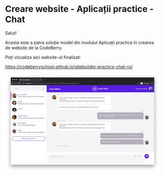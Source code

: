 # Creare website - Aplicații practice - Chat

Salut!

Acesta este a patra soluție model din modulul Aplicații practice în crearea de website de la CodeBerry.

Poți vizualiza aici website-ul finalizat:

https://codeberryschool.github.io/sitebuilder-practice-chat-ro/

![Chat Showcase](assets/sitebuilder-practice-showcase-chat.png?raw=true "Chat Showcase")